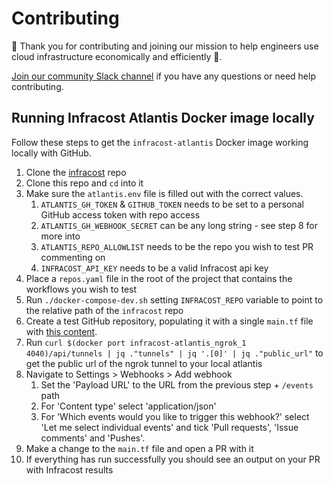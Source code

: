 # Contributing

🙌 Thank you for contributing and joining our mission to help engineers use cloud infrastructure economically and efficiently 🚀.

[Join our community Slack channel](https://www.infracost.io/community-chat) if you have any questions or need help contributing.

## Running Infracost Atlantis Docker image locally

Follow these steps to get the `infracost-atlantis` Docker image working locally with GitHub.

1. Clone the [infracost](https://github.com/infracost/infracost) repo
2. Clone this repo and `cd` into it
3. Make sure the `atlantis.env` file is filled out with the correct values.
   1. `ATLANTIS_GH_TOKEN` & `GITHUB_TOKEN` needs to be set to a personal GitHub access token with repo access
   2. `ATLANTIS_GH_WEBHOOK_SECRET` can be any long string - see step 8 for more into
   3. `ATLANTIS_REPO_ALLOWLIST` needs to be the repo you wish to test PR commenting on
   4. `INFRACOST_API_KEY` needs to be a valid Infracost api key
4. Place a `repos.yaml` file in the root of the project that contains the workflows you wish to test
5. Run `./docker-compose-dev.sh` setting `INFRACOST_REPO` variable to point to the relative path of the `infracost` repo
6. Create a test GitHub repository, populating it with a single `main.tf` file with [this content](https://github.com/infracost/gh-actions-demo/blob/master/terraform/main.tf).
7. Run `curl $(docker port infracost-atlantis_ngrok_1 4040)/api/tunnels | jq ."tunnels" | jq '.[0]' | jq ."public_url"` to get the public url of the ngrok tunnel to your local atlantis
8. Navigate to Settings > Webhooks > Add webhook
   1. Set the 'Payload URL' to the URL from the previous step + `/events` path
   2. For 'Content type' select 'application/json'
   3. For 'Which events would you like to trigger this webhook?' select 'Let me select individual events' and tick 'Pull requests', 'Issue comments' and 'Pushes'.
9. Make a change to the `main.tf` file and open a PR with it
10. If everything has run successfully you should see an output on your PR with Infracost results
